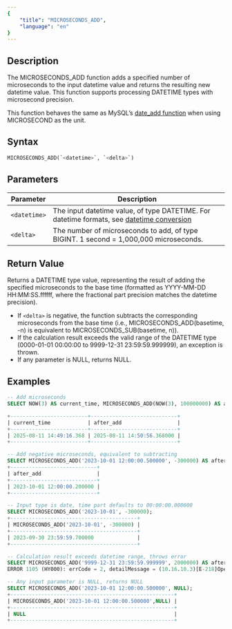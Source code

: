 ```yaml
---
{
    "title": "MICROSECONDS_ADD",
    "language": "en"
}
---
```


## Description

The MICROSECONDS_ADD function adds a specified number of microseconds to the input datetime value and returns the resulting new datetime value. This function supports processing DATETIME types with microsecond precision.

This function behaves the same as MySQL’s [date_add function](https://dev.mysql.com/doc/refman/8.4/en/date-and-time-functions.html#function_date-add) when using MICROSECOND as the unit.

## Syntax

```sql
MICROSECONDS_ADD(`<datetime>`, `<delta>`)
```

## Parameters

| Parameter | Description |
| --------- | ----------- |
| `<datetime>` | The input datetime value, of type DATETIME. For datetime formats, see [datetime conversion](../../../../../docs/sql-manual/basic-element/sql-data-types/conversion/datetime-conversion) |
| `<delta>` | The number of microseconds to add, of type BIGINT. 1 second = 1,000,000 microseconds. |

## Return Value

Returns a DATETIME type value, representing the result of adding the specified microseconds to the base time (formatted as YYYY-MM-DD HH:MM:SS.ffffff, where the fractional part precision matches the datetime precision).

- If `<delta>` is negative, the function subtracts the corresponding microseconds from the base time (i.e., MICROSECONDS_ADD(basetime, -n) is equivalent to MICROSECONDS_SUB(basetime, n)).
- If the calculation result exceeds the valid range of the DATETIME type (0000-01-01 00:00:00 to 9999-12-31 23:59:59.999999), an exception is thrown.
- If any parameter is NULL, returns NULL.

## Examples

```sql
-- Add microseconds
SELECT NOW(3) AS current_time, MICROSECONDS_ADD(NOW(3), 100000000) AS after_add;

+-------------------------+----------------------------+
| current_time            | after_add                  |
+-------------------------+----------------------------+
| 2025-08-11 14:49:16.368 | 2025-08-11 14:50:56.368000 |
+-------------------------+----------------------------+

-- Add negative microseconds, equivalent to subtracting
SELECT MICROSECONDS_ADD('2023-10-01 12:00:00.500000', -300000) AS after_add;
+----------------------------+
| after_add                  |
+----------------------------+
| 2023-10-01 12:00:00.200000 |
+----------------------------+

-- Input type is date, time part defaults to 00:00:00.000000
SELECT MICROSECONDS_ADD('2023-10-01', -300000);
+-----------------------------------------+
| MICROSECONDS_ADD('2023-10-01', -300000) |
+-----------------------------------------+
| 2023-09-30 23:59:59.700000              |
+-----------------------------------------+

-- Calculation result exceeds datetime range, throws error
SELECT MICROSECONDS_ADD('9999-12-31 23:59:59.999999', 2000000) AS after_add;
ERROR 1105 (HY000): errCode = 2, detailMessage = (10.16.10.3)[E-218]Operation microseconds_add of 9999-12-31 23:59:59.999999, 2000000 out of range

-- Any input parameter is NULL, returns NULL
SELECT MICROSECONDS_ADD('2023-10-01 12:00:00.500000', NULL);
+-----------------------------------------------------+
| MICROSECONDS_ADD('2023-10-01 12:00:00.500000',NULL) |
+-----------------------------------------------------+
| NULL                                                |
+-----------------------------------------------------+

```